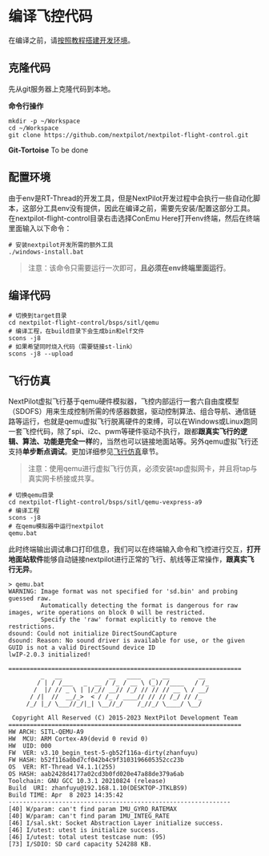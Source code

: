 # 编译飞控代码

在编译之前，请[按照教程搭建开发环境](./01.setup-develop-environment.md)。

## 克隆代码

先从git服务器上克隆代码到本地。

**命令行操作**

```
mkdir -p ~/Workspace
cd ~/Workspace
git clone https://github.com/nextpilot/nextpilot-flight-control.git
```
**Git-Tortoise**
To be done

## 配置环境

由于env是RT-Thread的开发工具，但是NextPilot开发过程中会执行一些自动化脚本，这部分工具env没有提供，因此在编译之前，需要先安装/配置这部分工具。在nextpilot-flight-control目录右击选择ConEmu Here打开env终端，然后在终端里面输入以下命令：
```shell
# 安装nextpilot开发所需的额外工具
./windows-install.bat
```
> 注意：该命令只需要运行一次即可，**且必须在env终端里面运行**。

## 编译代码

```
# 切换到target目录
cd nextpilot-flight-control/bsps/sitl/qemu
# 编译工程，在build目录下会生成bin和elf文件
scons -j8
# 如果希望同时烧入代码（需要链接st-link）
scons -j8 --upload
```

## 飞行仿真

NextPilot虚拟飞行基于qemu硬件模拟器，飞控内部运行一套六自由度模型（SDOFS）用来生成控制所需的传感器数据，驱动控制算法、组合导航、通信链路等运行，也就是qemu虚拟飞行脱离硬件的束缚，可以在Windows或Linux跑同一套飞控代码，除了spi、i2c、pwm等硬件驱动不执行，跟都**跟真实飞行的逻辑、算法、功能是完全一样**的，当然也可以链接地面站等。另外qemu虚拟飞行还支持**单步断点调试**。更加详细参见[飞行仿真](../E.%E9%A3%9E%E8%A1%8C%E4%BB%BF%E7%9C%9F/sitl_qemu.md)章节。

> 注意：使用qemu进行虚拟飞行仿真，必须安装tap虚拟网卡，并且将tap与真实网卡桥接或共享。

```
# 切换qemu目录
cd nextpilot-flight-control/bsps/sitl/qemu-vexpress-a9
# 编译工程
scons -j8
# 在qemu模拟器中运行nextpilot
qemu.bat
```
此时终端输出调试串口打印信息，我们可以在终端输入命令和飞控进行交互，**打开地面站软件**能够自动链接nextpilot进行正常的飞行、航线等正常操作，**跟真实飞行无异**。
```
> qemu.bat
WARNING: Image format was not specified for 'sd.bin' and probing guessed raw.
         Automatically detecting the format is dangerous for raw images, write operations on block 0 will be restricted.
         Specify the 'raw' format explicitly to remove the restrictions.
dsound: Could not initialize DirectSoundCapture
dsound: Reason: No sound driver is available for use, or the given GUID is not a valid DirectSound device ID
lwIP-2.0.3 initialized!

=================================================================
         _   __             __   ____   _  __        __
        / | / /___   _  __ / /_ / __ \ (_)/ /____   / /_
       /  |/ // _ \ | |/_// __// /_/ // // // __ \ / __/
      / /|  //  __/_>  < / /_ / ____// // // /_/ // /_
     /_/ |_/ \___//_/|_| \__//_/    /_//_/ \____/ \__/

 Copyright All Reserved (C) 2015-2023 NextPilot Development Team
=================================================================
HW ARCH: SITL-QEMU-A9
HW  MCU: ARM Cortex-A9(devid 0 revid 0)
HW  UID: 000
FW  VER: v3.10_begin_test-5-gb52f116a-dirty(zhanfuyu)
FW HASH: b52f116a0bd7cf042b4c9f3103196605352cc23b
OS  VER: RT-Thread V4.1.1(255)
OS HASH: aab2428d4177a02cd3b0fd020e47a88de379a6ab
Toolchain: GNU GCC 10.3.1 20210824 (release)
Build  URI: zhanfuyu@192.168.1.10(DESKTOP-JTKLBS9)
Build TIME: Apr  8 2023 14:35:42
--------------------------------------------------------------
[40] W/param: can't find param IMU_GYRO_RATEMAX
[40] W/param: can't find param IMU_INTEG_RATE
[46] I/sal.skt: Socket Abstraction Layer initialize success.
[46] I/utest: utest is initialize success.
[46] I/utest: total utest testcase num: (95)
[73] I/SDIO: SD card capacity 524288 KB.
```
